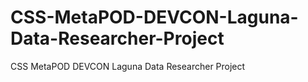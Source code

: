 # CSS-MetaPOD-DEVCON-Laguna-Data-Researcher-Project
CSS MetaPOD DEVCON Laguna Data Researcher Project
